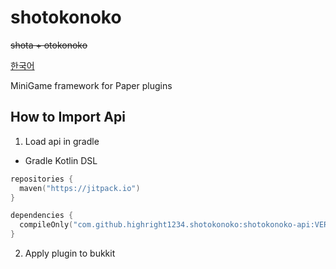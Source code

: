 # shotokonoko
~~shota + otokonoko~~


[한국어](https://github.com/highright1234/shotokonoko/blob/master/README.kr.md)

MiniGame framework for Paper plugins

## How to Import Api
1. Load api in gradle
* Gradle Kotlin DSL
```kotlin
repositories {
  maven("https://jitpack.io")
}

dependencies {
  compileOnly("com.github.highright1234.shotokonoko:shotokonoko-api:VERSION")
}
```
2. Apply plugin to bukkit
